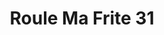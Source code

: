 ---
title: "Roule Ma Frite 31"
url: /ramonville-saint-agne/roule-ma-frite-31/
shop: réparation de voitures
---